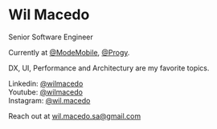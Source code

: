 # Wil Macedo

Senior Software Engineer

Currently at [@ModeMobile](https://modemobile.com/), [@Progy](https://progy.com.br).

DX, UI, Performance and Architectury are my favorite topics.

Linkedin: [@wilmacedo](https://linkedin.com/in/wilmacedo)  
Youtube: [@wilmacedo](https://youtube.com/@wilmacedo)  
Instagram: [@wil.macedo](https://instagram.com/wil.macedo)

Reach out at [wil.macedo.sa@gmail.com](mailto:wil.macedo.sa@gmail.com)


<!--
**wilmacedo/wilmacedo** is a ✨ _special_ ✨ repository because its `README.md` (this file) appears on your GitHub profile.

Here are some ideas to get you started:

- 🔭 I’m currently working on ...
- 🌱 I’m currently learning ...
- 👯 I’m looking to collaborate on ...
- 🤔 I’m looking for help with ...
- 💬 Ask me about ...
- 📫 How to reach me: ...
- 😄 Pronouns: ...
- ⚡ Fun fact: ...
-->
